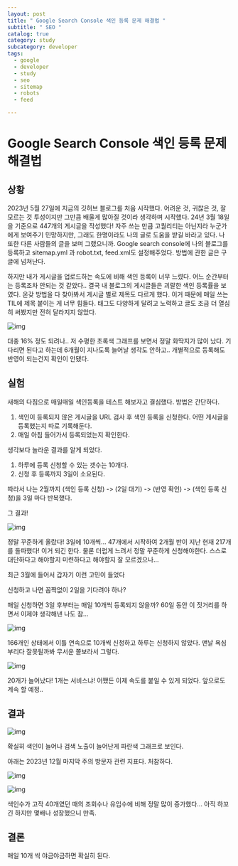 ```yaml
---
layout: post
title: " Google Search Console 색인 등록 문제 해결법 "
subtitle: " SEO "
catalog: true
category: study
subcategory: developer
tags:
  - google
  - developer
  - study
  - seo
  - sitemap
  - robots
  - feed

---
```


# Google Search Console 색인 등록 문제 해결법

## 상황

2023년 5월 27일에 지금의 깃허브 블로그를 처음 시작했다. 어려운 것, 귀찮은 것, 잘 모르는 것 투성이지만 그만큼 배울게 많아질 것이라 생각하며 시작했다. 24년 3월 18일을 기준으로 447개의 게시글을 작성했다! 자주 쓰는 만큼 고퀄리티는 아닌지라 누군가에게 보여주기 민망하지만, 그래도 한명이라도 나의 글로 도움을 받길 바라고 있다. 나 또한 다른 사람들의 글을 보며 그랬으니까. Google search console에 나의 블로그를 등록하고 sitemap.yml 과 robot.txt, feed.xml도 설정해주었다. 방법에 관한 글은 구글에 넘쳐난다.

하지만 내가 게시글을 업로드하는 속도에 비해 색인 등록이 너무 느렸다. 어느 순간부터는 등록조차 안되는 것 같았다.. 결국 내 블로그의 게시글들은 괴랄한 색인 등록률을 보였다. 온갖 방법을 다 찾아봐서 게시글 별로 제목도 다르게 했다. 이거 때문에 매일 쓰는 TIL에 제목 붙이는 게 너무 힘들다. 태그도 다양하게 달려고 노력하고 글도 조금 더 열심히 써봤지만 전혀 달라지지 않았다.

![img](https://cdn.jsdelivr.net/gh/junsoopooh/junsoopooh.github.io/img/developer/240318/240318_1.webp)

대충 16% 정도 되려나.. 저 수평한 초록색 그래프를 보면서 정말 화딱지가 많이 났다. 기다리면 된다고 하는데 6개월이 지나도록 늘어날 생각도 안하고.. 개별적으로 등록해도 반영이 되는건지 확인이 안됐다. 

## 실험

새해의 다짐으로 매일매일 색인등록을 테스트 해보자고 결심했다. 방법은 간단하다.

1. 색인이 등록되지 않은 게시글을 URL 검사 후 색인 등록을 신청한다. 어떤 게시글을 등록했는지 따로 기록해둔다.
2. 매일 아침 들어가서 등록되었는지 확인한다.

생각보다 놀라운 결과를 알게 되었다.

1. 하루에 등록 신청할 수 있는 갯수는 10개다.
2. 신청 후 등록까지 3일이 소요된다.

따라서 나는 2월까지 (색인 등록 신청) -> (2일 대기) -> (반영 확인) -> (색인 등록 신청)을 3일 마다 반복했다. 

그 결과!

![img](https://cdn.jsdelivr.net/gh/junsoopooh/junsoopooh.github.io/img/developer/240318/240318-2.webp)

정말 꾸준하게 올랐다! 3일에 10개씩... 47개에서 시작하여 2개월 반이 지난 현재 217개를 돌파했다! 이거 되긴 한다. 물론 더럽게 느려서 정말 꾸준하게 신청해야한다. 스스로 대단하다고 해야할지 미련하다고 해야할지 잘 모르겠으나...

최근 3월에 들어서 갑자기 이런 고민이 들었다

신청하고 나면 꼼짝없이 2일을 기다려야 하나?

매일 신청하면 3일 후부터는 매일 10개씩 등록되지 않을까? 60일 동안 이 짓거리를 하면서 이제야 생각해낸 나도 참...

![img](https://cdn.jsdelivr.net/gh/junsoopooh/junsoopooh.github.io/img/developer/240318/240318-3.webp)

166개인 상태에서 이틀 연속으로 10개씩 신청하고 하루는 신청하지 않았다. 맨날 욕심 부리다 잘못될까봐 무서운 쫄보라서 그렇다.

![img](https://cdn.jsdelivr.net/gh/junsoopooh/junsoopooh.github.io/img/developer/240318/240318-4.webp)

20개가 늘어났다! 1개는 서비스냐! 어쨌든 이제 속도를 붙일 수 있게 되었다. 앞으로도 계속 할 예정..

## 결과

![img](https://cdn.jsdelivr.net/gh/junsoopooh/junsoopooh.github.io/img/developer/240318/240318-5.webp)

확실히 색인이 늘어나 검색 노출이 늘어난게 파란색 그래프로 보인다. 



아래는 2023년 12월 마지막 주의 방문자 관련 지표다. 처참하다.

![img](https://cdn.jsdelivr.net/gh/junsoopooh/junsoopooh.github.io/img/developer/240318/240318-6.webp)



![img](https://cdn.jsdelivr.net/gh/junsoopooh/junsoopooh.github.io/img/developer/240318/240318-7.webp)

색인수가 고작 40개였던 때의 조회수나 유입수에 비해 정말 많이 증가했다... 아직 하꼬긴 하지만 몇배나 성장했으니 만족.



## 결론

매일 10개 씩 야금야금하면 확실히 된다.